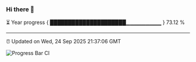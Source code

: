 ### Hi there 👋

⏳ Year progress { █████████████████████▁▁▁▁▁▁▁▁▁ } 73.12 %

---

⏰ Updated on Wed, 24 Sep 2025 21:37:06 GMT

![Progress Bar CI](https://github.com/IshwaranRudhara/GIT-ACTION/workflows/Progress%20Bar%20CI/badge.svg)
